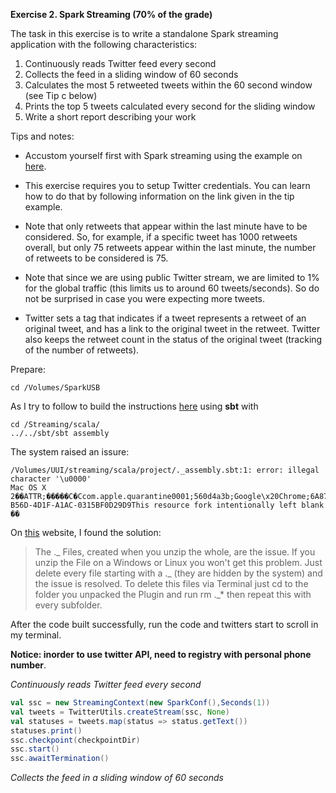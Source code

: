 **Exercise 2. Spark Streaming (70% of the grade)**

The task in this exercise is to write a standalone Spark streaming application with the following characteristics:

1. Continuously reads Twitter feed every second
2. Collects the feed in a sliding window of 60 seconds
3. Calculates the most 5 retweeted tweets within the 60 second window (see Tip c below)
4. Prints the top 5 tweets calculated every second for the sliding window
5. Write a short report describing your work

Tips and notes:

+ Accustom yourself first with Spark streaming using the example on [here](https://databricks-training.s3.amazonaws.com/realtime-processing-with-spark-streaming.html).

+ This exercise requires you to setup Twitter credentials. You can learn how to do that by
following information on the link given in the tip example.

+ Note that only retweets that appear within the last minute have to be considered. So, for
example, if a specific tweet has 1000 retweets overall, but only 75 retweets appear within the
last minute, the number of retweets to be considered is 75.

+ Note that since we are using public Twitter stream, we are limited to 1% for the global
traffic (this limits us to around 60 tweets/seconds). So do not be surprised in case you were
expecting more tweets.

+ Twitter sets a tag that indicates if a tweet represents a retweet of an original tweet, and has a
link to the original tweet in the retweet. Twitter also keeps the retweet count in the status of
the original tweet (tracking of the number of retweets).

Prepare:

```terminal
cd /Volumes/SparkUSB
```

As I try to follow to build the instructions [here](https://databricks-training.s3.amazonaws.com/realtime-processing-with-spark-streaming.html) using **sbt** with

```terminal
cd /Streaming/scala/
../../sbt/sbt assembly
```

The system raised an issure:

```terminal
/Volumes/UUI/streaming/scala/project/._assembly.sbt:1: error: illegal character '\u0000'
Mac OS X        	2��ATTR;�����C�Ccom.apple.quarantine0001;560d4a3b;Google\x20Chrome;6A872D26-B56D-4D1F-A1AC-0315BF0D29D9This resource fork intentionally left blank   ��
```

On [this](https://wordpress.org/support/topic/plugin-contact-form-7-error-on-every-page-header-when-activated) website, I found the solution:

>The ._ Files, created when you unzip the whole, are the issue. If you unzip the File on a Windows or Linux you won't get this problem. Just delete every file starting with a ._ (they are hidden by the system) and the issue is resolved. To delete this files via Terminal just cd to the folder you unpacked the Plugin and run rm ._* then repeat this with every subfolder.

After the code built successfully, run the code and twitters start to scroll in my terminal.

**Notice: inorder to use twitter API, need to registry with personal phone number**.

*Continuously reads Twitter feed every second*

```scala
val ssc = new StreamingContext(new SparkConf(),Seconds(1))
val tweets = TwitterUtils.createStream(ssc, None)
val statuses = tweets.map(status => status.getText())
statuses.print()
ssc.checkpoint(checkpointDir)
ssc.start()
ssc.awaitTermination()
```

*Collects the feed in a sliding window of 60 seconds*

```scala

```
